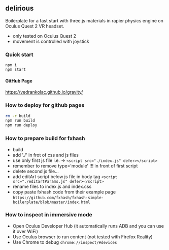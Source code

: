 ## delirious
Boilerplate for a fast start with three.js materials in rapier physics engine on Oculus Quest 2 VR headset.
- only tested on Oculus Quest 2
- movement is controlled with joystick

### Quick start
```
npm i
npm start
````

#### GitHub Page
https://vedrankolac.github.io/gravity/

### How to deploy for github pages
```bash
rm -r build
npm run build
npm run deploy
```

### How to prepare build for fxhash
- build 
- add './' in frot of css and js files
- use only first js file i.e. -> `<script src="./index.js" defer></script>`
- remember to remove type='module' !!! in front of first script
- delete second js file...
- add editArt script below js file in body tag `<script src="./editartParams.js" defer></script>`
- rename files to index.js and index.css
- copy paste fxhash code from their example page `https://github.com/fxhash/fxhash-simple-boilerplate/blob/master/index.html`

### How to inspect in immersive mode
- Open Oculus Developer Hub (it automatically runs ADB and you can use it over WiFi)
- Use Oculus browser to run content (not tested with Firefox Reality)
- Use Chrome to debug `chrome://inspect/#devices`
